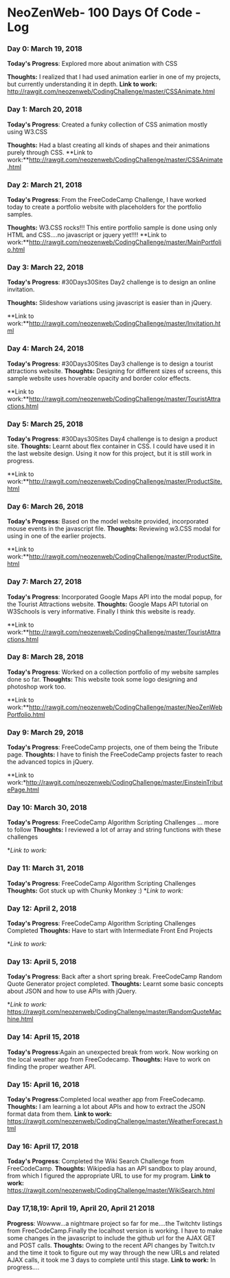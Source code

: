 # NeoZenWeb- 100 Days Of Code - Log


### Day 0: March 19, 2018 


**Today's Progress**: Explored more about animation with CSS

**Thoughts:** I realized that I had used animation earlier in one of my projects, but currently understanding it in depth.
**Link to work:** http://rawgit.com/neozenweb/CodingChallenge/master/CSSAnimate.html

### Day 1: March 20, 2018 


**Today's Progress**: Created a funky collection of CSS animation mostly using W3.CSS

**Thoughts:** Had a blast creating all kinds of shapes and their animations purely through CSS.
**Link to work:**http://rawgit.com/neozenweb/CodingChallenge/master/CSSAnimate.html


### Day 2: March 21, 2018 


**Today's Progress**: From the FreeCodeCamp Challenge, I have worked today to create a portfolio website with placeholders for the portfolio samples.

**Thoughts:** W3.CSS rocks!!!  This entire portfolio sample is done using only HTML and CSS....no javascript or jquery yet!!!!
**Link to work:**http://rawgit.com/neozenweb/CodingChallenge/master/MainPortfolio.html


### Day 3: March 22, 2018 


**Today's Progress**: #30Days30Sites Day2 challenge is to design an online invitation.

**Thoughts:** Slideshow variations using javascript is easier than in jQuery. 

**Link to work:**http://rawgit.com/neozenweb/CodingChallenge/master/Invitation.html

### Day 4: March 24, 2018 


**Today's Progress**: #30Days30Sites Day3 challenge is to design a tourist attractions website.
**Thoughts:** Designing for different sizes of screens, this sample website uses hoverable opacity and border color effects. 

**Link to work:**http://rawgit.com/neozenweb/CodingChallenge/master/TouristAttractions.html


### Day 5: March 25, 2018 


**Today's Progress**: #30Days30Sites Day4 challenge is to design a product site.
**Thoughts:** Learnt about flex container in CSS. I could have used it in the last website design. Using it now for this project, but it is still work in progress. 

**Link to work:**http://rawgit.com/neozenweb/CodingChallenge/master/ProductSite.html



### Day 6: March 26, 2018 


**Today's Progress**: Based on the model website provided, incorporated mouse events in the javascript file.
**Thoughts:** Reviewing w3.CSS modal for using in one of the earlier projects.

**Link to work:**http://rawgit.com/neozenweb/CodingChallenge/master/ProductSite.html


### Day 7: March 27, 2018 


**Today's Progress**: Incorporated Google Maps API into the modal popup, for the Tourist Attractions website.
**Thoughts:** Google Maps API tutorial on W3Schools is very informative. Finally I think this website is ready.

**Link to work:**http://rawgit.com/neozenweb/CodingChallenge/master/TouristAttractions.html

### Day 8: March 28, 2018 


**Today's Progress**: Worked on a collection portfolio of my website samples done so far.
**Thoughts:** This website took some logo designing and photoshop work too.

**Link to work:**http://rawgit.com/neozenweb/CodingChallenge/master/NeoZenWebPortfolio.html


### Day 9: March 29, 2018 


**Today's Progress**: FreeCodeCamp projects, one of them being the Tribute page.
**Thoughts:** I have to finish the FreeCodeCamp projects faster to reach the advanced topics in jQuery. 

**Link to work:*http://rawgit.com/neozenweb/CodingChallenge/master/EinsteinTributePage.html

### Day 10: March 30, 2018 


**Today's Progress**: FreeCodeCamp Algorithm Scripting Challenges ... more to follow
**Thoughts:** I reviewed a lot of array and string functions with these challenges

**Link to work:*
### Day 11: March 31, 2018 


**Today's Progress**: FreeCodeCamp Algorithm Scripting Challenges
**Thoughts:** Got stuck up with Chunky Monkey :)
**Link to work:*
### Day 12: April 2, 2018 


**Today's Progress**: FreeCodeCamp Algorithm Scripting Challenges Completed
**Thoughts:** Have to start with Intermediate Front End Projects 

**Link to work:*
 

### Day 13: April 5, 2018
**Today's Progress**: Back after a short spring break. FreeCodeCamp Random Quote Generator project completed.
**Thoughts:** Learnt some basic concepts about JSON and how to use APIs with jQuery.

**Link to work:* https://rawgit.com/neozenweb/CodingChallenge/master/RandomQuoteMachine.html


### Day 14: April 15, 2018
**Today's Progress**:Again an unexpected break from work. Now working on the local weather app from FreeCodecamp.
**Thoughts:** Have to work on finding the proper weather API.

### Day 15: April 16, 2018
**Today's Progress**:Completed local weather app from FreeCodecamp.
**Thoughts:** I am learning a lot about APIs and how to extract the JSON format data from them.
**Link to work:** https://rawgit.com/neozenweb/CodingChallenge/master/WeatherForecast.html

### Day 16: April 17, 2018
**Today's Progress**: Completed the Wiki Search Challenge from FreeCodeCamp.
**Thoughts:** Wikipedia has an API sandbox to play around, from which I figured the appropriate URL to use for my program.
**Link to work:** https://rawgit.com/neozenweb/CodingChallenge/master/WikiSearch.html

### Day 17,18,19: April 19, April 20, April 21 2018
**Progress**: Wowww...a nightmare project so far for me....the Twitchtv listings from FreeCodeCamp.Finally the localhost version is working. I have to make some changes in the javascript to include the github url for the AJAX GET and POST calls.
**Thoughts:** Owing to the recent API changes by Twitch.tv and the time it took to figure out my way through the new URLs and related AJAX calls, it took me 3 days to complete until this stage.
**Link to work:** In progress....


